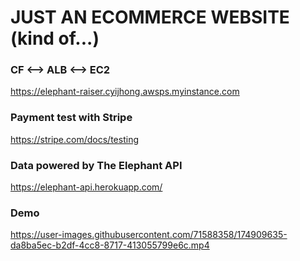 # JUST AN ECOMMERCE WEBSITE (kind of...)

### CF <--> ALB <--> EC2
https://elephant-raiser.cyijhong.awsps.myinstance.com

### Payment test with Stripe
https://stripe.com/docs/testing

### Data powered by The Elephant API 
https://elephant-api.herokuapp.com/

### Demo
https://user-images.githubusercontent.com/71588358/174909635-da8ba5ec-b2df-4cc8-8717-413055799e6c.mp4
